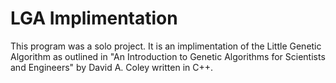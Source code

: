 # LGA Implimentation

This program was a solo project. It is an implimentation of the Little Genetic Algorithm as outlined in "An Introduction to Genetic Algorithms for Scientists and Engineers" by David A. Coley written in C++. 
